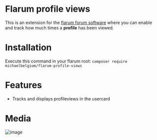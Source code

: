 # Flarum profile views

This is an extension for the [flarum forum software](http://flarum.org) where you can enable and track how much times a 
 **profile** has been viewed.
 
# Installation

Execute this command in your flarum root: `composer require michaelbelgium/flarum-profile-views`

# Features
* Tracks and displays profileviews in the usercard

# Media

![image](http://puu.sh/yxd7o.png)
